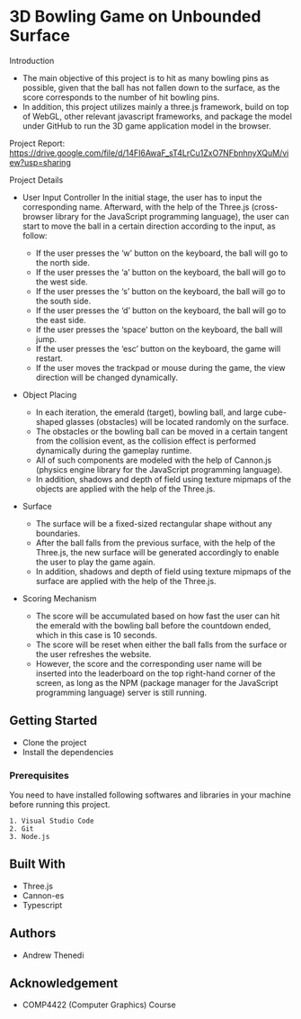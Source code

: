 # 3D Bowling Game on Unbounded Surface

Introduction
* The main objective of this project is to hit as many bowling pins as possible, given that
the ball has not fallen down to the surface, as the score corresponds to the number of hit bowling
pins. 
* In addition, this project utilizes mainly a three.js framework, build on top of WebGL,
other relevant javascript frameworks, and package the model under GitHub to run the
3D game application model in the browser.

Project Report: https://drive.google.com/file/d/14FI6AwaF_sT4LrCu1ZxO7NFbnhnyXQuM/view?usp=sharing

Project Details 
* User Input Controller
In the initial stage, the user has to input the corresponding name. Afterward, with the help of the Three.js (cross-browser library for the JavaScript programming language), the user can start to move the ball in a certain direction according to the input, as follow:
  * If the user presses the ‘w’ button on the keyboard, the ball will go to the north side.
  * If the user presses the ‘a’ button on the keyboard, the ball will go to the west side.
  * If the user presses the ‘s’ button on the keyboard, the ball will go to the south side.
  * If the user presses the ‘d’ button on the keyboard, the ball will go to the east side.
  * If the user presses the ‘space’ button on the keyboard, the ball will jump.
  * If the user presses the ‘esc’ button on the keyboard, the game will restart.
  * If the user moves the trackpad or mouse during the game, the view direction will be changed dynamically.

* Object Placing
  * In each iteration, the emerald (target), bowling ball, and large cube-shaped glasses (obstacles) will be located randomly on the surface. 
  * The obstacles or the bowling ball can be moved in a certain tangent from the collision event, as the collision effect is performed dynamically during the gameplay runtime. 
  * All of such components are modeled with the help of Cannon.js (physics engine library for the JavaScript programming language). 
  * In addition, shadows and depth of field using texture mipmaps of the objects are applied with the help of the Three.js.

* Surface
  * The surface will be a fixed-sized rectangular shape without any boundaries.
  * After the ball falls from the previous surface, with the help of the Three.js, the new surface will be generated accordingly to enable the user to play the game again.
  * In addition, shadows and depth of field using texture mipmaps of the surface are applied with the help of the Three.js.

* Scoring Mechanism
  * The score will be accumulated based on how fast the user can hit the emerald with the bowling ball before the countdown ended, which in this case is 10 seconds.
  * The score will be reset when either the ball falls from the surface or the user refreshes the website.
  * However, the score and the corresponding user name will be inserted into the leaderboard on the top right-hand corner of the screen, as long as the NPM (package manager for the JavaScript programming language) server is still running.

## Getting Started

* Clone the project
* Install the dependencies 

### Prerequisites

You need to have installed following softwares and libraries in your machine before running this project.

```
1. Visual Studio Code
2. Git
3. Node.js
```

## Built With

* Three.js
* Cannon-es
* Typescript

## Authors

* Andrew Thenedi

## Acknowledgement
* COMP4422 (Computer Graphics) Course
